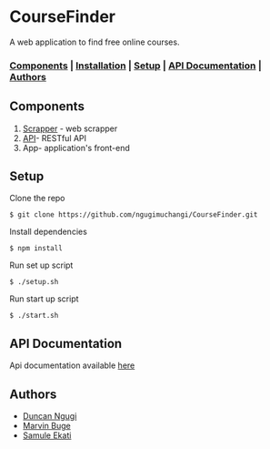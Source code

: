 # CourseFinder
A web application to find free online courses.

### [Components](#components) | [Installation](#installation) | [Setup](#setup) | [API Documentation](#api-documentation) | [Authors](#authors)

## Components
1. [Scrapper](./scraper/) - web scrapper
2. [API](./api/)- RESTful API
3. App- application's front-end

## Setup
Clone the repo
```
$ git clone https://github.com/ngugimuchangi/CourseFinder.git
```
Install dependencies
```
$ npm install
```
Run set up script
```
$ ./setup.sh
```
Run start up script
```
$ ./start.sh
```

## API Documentation
Api documentation available [here](./api/documentation/)

## Authors
- [Duncan Ngugi](https://github.com/ngugimuchangi)
- [Marvin Buge](https://github.com/bugemarvin)
- [Samule Ekati](https://github.com/Samuthe)
